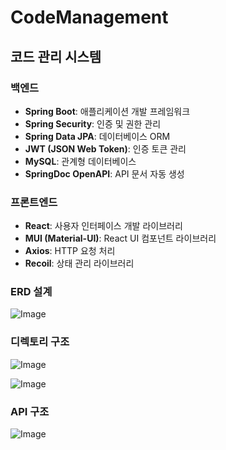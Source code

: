 # CodeManagement

## 코드 관리 시스템

### 백엔드
- **Spring Boot**: 애플리케이션 개발 프레임워크  
- **Spring Security**: 인증 및 권한 관리  
- **Spring Data JPA**: 데이터베이스 ORM  
- **JWT (JSON Web Token)**: 인증 토큰 관리  
- **MySQL**: 관계형 데이터베이스  
- **SpringDoc OpenAPI**: API 문서 자동 생성  

### 프론트엔드
- **React**: 사용자 인터페이스 개발 라이브러리  
- **MUI (Material-UI)**: React UI 컴포넌트 라이브러리  
- **Axios**: HTTP 요청 처리  
- **Recoil**: 상태 관리 라이브러리

### ERD 설계

![Image](https://github.com/user-attachments/assets/d191ff0e-c9ab-4afd-aee5-3db68c6e7241)

### 디렉토리 구조

![Image](https://github.com/user-attachments/assets/2d9ec789-7218-4d66-aef5-ba006553d00a)

![Image](https://github.com/user-attachments/assets/1f05ea65-ca16-4e60-a4be-689fe3151745)

### API 구조
![Image](https://github.com/user-attachments/assets/23f1ae9a-d219-47fe-8ae8-8d7b6aedde13)
